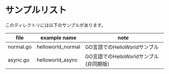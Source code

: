# サンプルリスト

このディレクトリには以下のサンプルがあります。

|file|example name|note|
|----|------------|----|
|normal.go|helloworld_normal|GO言語でのHelloWorldサンプル|
|async.go|helloworld_async|GO言語でのHelloWorldサンプル (非同期版)|

